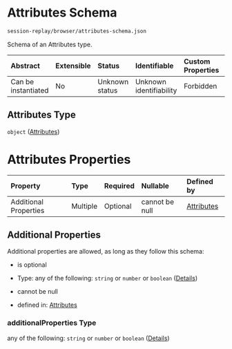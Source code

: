 # Attributes Schema

```txt
session-replay/browser/attributes-schema.json
```

Schema of an Attributes type.

| Abstract            | Extensible | Status         | Identifiable            | Custom Properties | Additional Properties | Access Restrictions | Defined In                                                                                            |
| :------------------ | :--------- | :------------- | :---------------------- | :---------------- | :-------------------- | :------------------ | :---------------------------------------------------------------------------------------------------- |
| Can be instantiated | No         | Unknown status | Unknown identifiability | Forbidden         | Allowed               | none                | [attributes-schema.json](../out/session-replay/browser/attributes-schema.json "open original schema") |

## Attributes Type

`object` ([Attributes](attributes-schema.md))

# Attributes Properties

| Property              | Type     | Required | Nullable       | Defined by                                                                                                                    |
| :-------------------- | :------- | :------- | :------------- | :---------------------------------------------------------------------------------------------------------------------------- |
| Additional Properties | Multiple | Optional | cannot be null | [Attributes](attributes-schema-additionalproperties.md "session-replay/browser/attributes-schema.json#/additionalProperties") |

## Additional Properties

Additional properties are allowed, as long as they follow this schema:



* is optional

* Type: any of the following: `string` or `number` or `boolean` ([Details](attributes-schema-additionalproperties.md))

* cannot be null

* defined in: [Attributes](attributes-schema-additionalproperties.md "session-replay/browser/attributes-schema.json#/additionalProperties")

### additionalProperties Type

any of the following: `string` or `number` or `boolean` ([Details](attributes-schema-additionalproperties.md))
